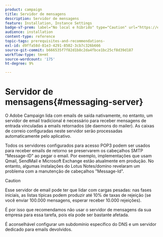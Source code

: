 ```yaml
---
product: campaign
title: Servidor de mensagens
description: Servidor de mensagens
feature: Installation, Instance Settings
badge-v7-prem: label="No local e híbrido" type="Caution" url="https://experienceleague.adobe.com/docs/campaign-classic/using/installing-campaign-classic/architecture-and-hosting-models/hosting-models-lp/hosting-models.html?lang=pt-BR" tooltip="Aplica-se somente a implantações locais e híbridas"
audience: installation
content-type: reference
topic-tags: prerequisites-and-recommendations-
exl-id: d9ffa58d-81e3-4291-8502-3cb7c326b666
source-git-commit: b666535f7f82d1b8c2da4fbce1bc25cf8d39d187
workflow-type: tm+mt
source-wordcount: '175'
ht-degree: 9%

---
```


# Servidor de mensagens{#messaging-server}



O Adobe Campaign lida com emails de saída nativamente, no entanto, um servidor de email tradicional é necessário para receber mensagens de entrada vinculadas a emails retornados (de daemons do mailer). As caixas de correio configuradas neste servidor serão processadas automaticamente pelo aplicativo.

Todos os servidores configurados para acesso POP3 podem ser usados para receber emails de retorno se preservarem os cabeçalhos SMTP &quot;Message-ID&quot; ao pegar o email. Por exemplo, implementações que usam Qmail, SendMail e Microsoft Exchange estão atualmente em produção. No entanto, algumas instalações do Lotus Notes/domino revelaram um problema com a manutenção de cabeçalhos &quot;Message-Id&quot;.

>[!CAUTION]
>
>Esse servidor de email pode ter que lidar com cargas pesadas: nas fases iniciais, as listas típicas podem produzir até 10% de taxas de rejeição (se você enviar 100.000 mensagens, esperar receber 10.000 rejeições).
>
>É por isso que recomendamos não usar o servidor de mensagens da sua empresa para essa tarefa, pois ela pode ser bastante afetada.
>
>É aconselhável configurar um subdomínio específico do DNS e um servidor dedicado para emails devolvidos.
